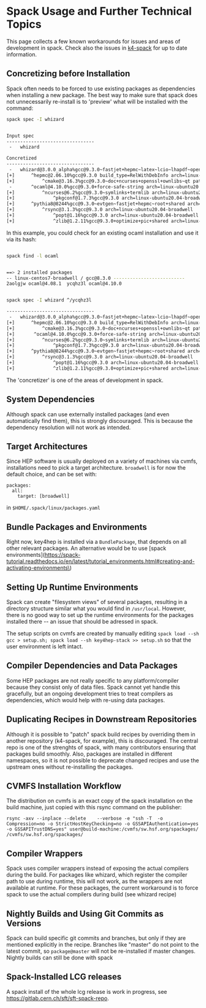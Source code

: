 
# Spack Usage and Further Technical Topics

This page collects a few known workarounds for issues and areas of development in spack.
Check also the issues in [k4-spack](https://github.com/key4hep/k4-spack/issues) for up to date information.

## Concretizing before Installation

Spack often needs to be forced to use existing packages as dependencies when installing a new package.
The best way to make sure that spack does not unnecessarily re-install is to 'preview' what will be installed with the command:

```bash
spack spec -I whizard
```

```bash

Input spec
--------------------------------
 -   whizard

Concretized
--------------------------------
 -   whizard@3.0.0_alpha%gcc@9.3.0~fastjet+hepmc~latex~lcio~lhapdf~openmp+pythia8 arch=linux-ubuntu20.04-broadwell
[+]      ^hepmc@2.06.10%gcc@9.3.0 build_type=RelWithDebInfo arch=linux-ubuntu20.04-broadwell
[+]          ^cmake@3.16.3%gcc@9.3.0~doc+ncurses+openssl+ownlibs~qt patches=1c540040c7e203dd8e27aa20345ecb07fe06570d56410a24a266ae570b1c4c39 arch=linux-ubuntu20.04-broadwell
 -       ^ocaml@4.10.0%gcc@9.3.0+force-safe-string arch=linux-ubuntu20.04-broadwell
[+]          ^ncurses@6.2%gcc@9.3.0~symlinks+termlib arch=linux-ubuntu20.04-broadwell
[+]              ^pkgconf@1.7.3%gcc@9.3.0 arch=linux-ubuntu20.04-broadwell
[+]      ^pythia8@8244%gcc@9.3.0~evtgen~fastjet+hepmc~root+shared arch=linux-ubuntu20.04-broadwell
[+]          ^rsync@3.1.3%gcc@9.3.0 arch=linux-ubuntu20.04-broadwell
[+]              ^popt@1.16%gcc@9.3.0 arch=linux-ubuntu20.04-broadwell
[+]              ^zlib@1.2.11%gcc@9.3.0+optimize+pic+shared arch=linux-ubuntu20.04-broadwell


```
In this example, you could check for an existing ocaml installation and use it via its hash:

```bash

spack find -l ocaml
```

```bash

==> 2 installed packages
-- linux-centos7-broadwell / gcc@8.3.0 --------------------------
2aolgjw ocaml@4.08.1  ycqhz3l ocaml@4.10.0
```

```bash

spack spec -I whizard ^/ycqhz3l

--------------------------------
 -   whizard@3.0.0_alpha%gcc@9.3.0~fastjet+hepmc~latex~lcio~lhapdf~openmp+pythia8 arch=linux-ubuntu20.04-broadwell
[+]      ^hepmc@2.06.10%gcc@9.3.0 build_type=RelWithDebInfo arch=linux-ubuntu20.04-broadwell
[+]          ^cmake@3.16.3%gcc@9.3.0~doc+ncurses+openssl+ownlibs~qt patches=1c540040c7e203dd8e27aa20345ecb07fe06570d56410a24a266ae570b1c4c39 arch=linux-ubuntu20.04-broadwell
[+]       ^ocaml@4.10.0%gcc@9.3.0+force-safe-string arch=linux-ubuntu20.04-broadwell
[+]          ^ncurses@6.2%gcc@9.3.0~symlinks+termlib arch=linux-ubuntu20.04-broadwell
[+]              ^pkgconf@1.7.3%gcc@9.3.0 arch=linux-ubuntu20.04-broadwell
[+]      ^pythia8@8244%gcc@9.3.0~evtgen~fastjet+hepmc~root+shared arch=linux-ubuntu20.04-broadwell
[+]          ^rsync@3.1.3%gcc@9.3.0 arch=linux-ubuntu20.04-broadwell
[+]              ^popt@1.16%gcc@9.3.0 arch=linux-ubuntu20.04-broadwell
[+]              ^zlib@1.2.11%gcc@9.3.0+optimize+pic+shared arch=linux-ubuntu20.04-broadwell

```

The 'concretizer' is one of the areas of development in spack.


## System Dependencies

Although spack can use externally installed packages (and even automatically find them), this is strongly discouraged.
This is because the dependency resolution will not work as intended.


## Target Architectures

Since HEP software is usually deployed on a variety of machines via cvmfs, installations need to pick a target architecture. `broadwell` is for now the default choice, and can be set with:

```
packages:
  all:
    target: [broadwell]
```

in `$HOME/.spack/linux/packages.yaml`




## Bundle Packages and Environments

Right now, key4hep is installed via a `BundlePackage`, that depends on all other relevant packages.
An alternative would be to use [spack environments](https://spack-tutorial.readthedocs.io/en/latest/tutorial_environments.html#creating-and-activating-environments\)


## Setting Up Runtime Environments 

Spack can create "filesystem views" of several packages, resulting in a directory structure similar what you would find in `/usr/local`.
However, there is no good way to set up the runtime environments for the packages installed there -- an issue that should be adressed in spack.

The setup scripts on cvmfs are created by manually editing `spack load --sh gcc > setup.sh; spack load --sh key4hep-stack >> setup.sh` so that the user environment is left intact.

## Compiler Dependencies and Data Packages

Some HEP packages are not really specific to any platform/compiler because they consist only of data files.
Spack cannot yet handle this gracefully, but an ongoing development tries to treat compilers as dependencies, which would help with re-using data packages.


## Duplicating Recipes in Downstream Repositories

Although it is possible to "patch" spack build recipes by overriding them in another repository (k4-spack, for example), this is discouraged.
The central repo is one of the strenghts of spack, with many contributors ensuring that packages build smoothly.
Also, packages are installed in different namespaces, so it is not possible to deprecate changed recipes and use the upstream ones without re-installing the packages.


## CVMFS Installation Workflow

The distribution on cvmfs is an exact copy of the spack installation on the build machine, just copied with this rsync command on the publisher:

```
rsync -axv --inplace --delete    --verbose -e "ssh -T  -o Compression=no -o StrictHostKeyChecking=no -o GSSAPIAuthentication=yes -o GSSAPITrustDNS=yes" user@build-machine:/cvmfs/sw.hsf.org/spackages/ /cvmfs/sw.hsf.org/spackages/
```



## Compiler Wrappers

Spack uses compiler wrappers instead of exposing the actual compilers during the build.
For packages like whizard, which register the compiler path to use during runtime, this will not work, as the wrappers are not available at runtime.
For these packages, the current workaround is to force spack to use the actual compilers during build (see whizard recipe)


## Nightly Builds and Using Git Commits as Versions

Spack can build specific git commits and branches, but only if they are mentioned explicitly in the recipe.
Branches like "master" do not point to the latest commit, so `package@master` will not be re-installed if master changes.
Nightly builds can still be done with spack


## Spack-Installed LCG releases

A spack  install of the whole lcg release is work in progress, see https://gitlab.cern.ch/sft/sft-spack-repo.
